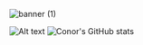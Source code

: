 ![banner (1)](https://user-images.githubusercontent.com/101094809/190574696-1d1155e2-5a26-402d-9bb1-31d94a4f024f.png)


![Alt text](https://spotify-recently-played-readme.vercel.app/api?user=1262110925) ![Conor's GitHub stats](https://github-readme-stats.vercel.app/api?username=amtresu)
 



